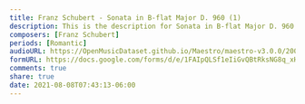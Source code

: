 ```yaml
---
title: Franz Schubert - Sonata in B-flat Major D. 960 (1)
description: This is the description for Sonata in B-flat Major D. 960 by Franz Schubert
composers: [Franz Schubert]
periods: [Romantic]
audioURL: https://OpenMusicDataset.github.io/Maestro/maestro-v3.0.0/2009/MIDI-Unprocessed_10_R2_2009_01_ORIG_MID--AUDIO_10_R2_2009_10_R2_2009_01_WAV.midi
formURL: https://docs.google.com/forms/d/e/1FAIpQLSf1eIiGvQBtRksNG8q_xHZ9Q4DAZ1KNpcgHez3k0uW62pZKWg/viewform
comments: true
share: true
date: 2021-08-08T07:43:13-06:00
---
```


